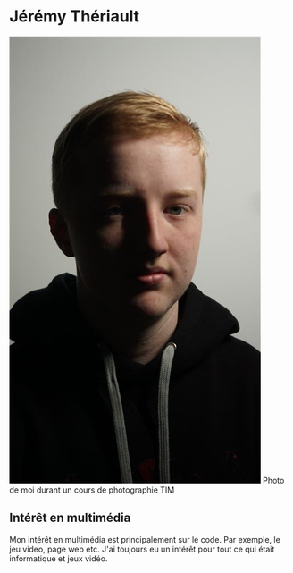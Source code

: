 # Jérémy Thériault

![photo](/exercise01/Photos/photo_moi.jpg)
Photo de moi durant un cours de photographie TIM




## Intérêt en multimédia

Mon intérêt en multimédia est principalement sur le code. Par exemple, le jeu video, page web etc. J'ai toujours eu un intérêt pour tout ce qui était informatique et jeux vidéo.
